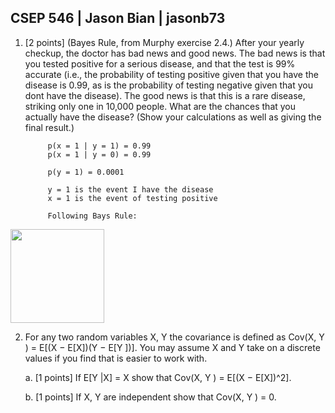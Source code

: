 ## CSEP 546 | Jason Bian | jasonb73

1. [2 points] (Bayes Rule, from Murphy exercise 2.4.) After your yearly checkup, the doctor has bad news and
good news. The bad news is that you tested positive for a serious disease, and that the test is 99% accurate
(i.e., the probability of testing positive given that you have the disease is 0.99, as is the probability of testing
negative given that you dont have the disease). The good news is that this is a rare disease, striking only one
in 10,000 people. What are the chances that you actually have the disease? (Show your calculations as well as
giving the final result.)

            p(x = 1 | y = 1) = 0.99
            p(x = 1 | y = 0) = 0.99
            
            p(y = 1) = 0.0001
            
            y = 1 is the event I have the disease
            x = 1 is the event of testing positive

            Following Bays Rule:
            

<img src="https://user-images.githubusercontent.com/16582383/136339299-34fb8b8a-c788-480d-98cb-16287044c6df.png" height="150" />



2. For any two random variables X, Y the covariance is defined as Cov(X, Y ) = E[(X − E[X])(Y − E[Y ])]. You
may assume X and Y take on a discrete values if you find that is easier to work with.

   a. [1 points] If E[Y |X] = X show that Cov(X, Y ) = E[(X − E[X])^2].
   
   b. [1 points] If X, Y are independent show that Cov(X, Y ) = 0.






